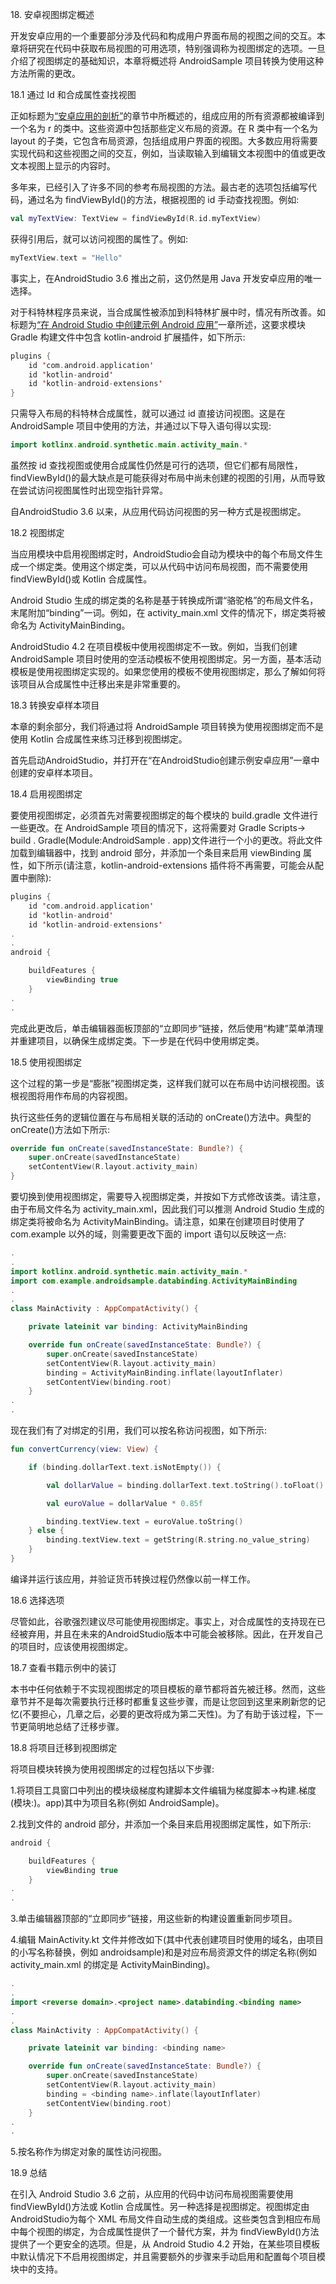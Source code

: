 18\. 安卓视图绑定概述

开发安卓应用的一个重要部分涉及代码和构成用户界面布局的视图之间的交互。本章将研究在代码中获取布局视图的可用选项，特别强调称为视图绑定的选项。一旦介绍了视图绑定的基础知识，本章将概述将 AndroidSample 项目转换为使用这种方法所需的更改。

18.1 通过 Id 和合成属性查找视图

正如标题为[“安卓应用的剖析”](10.html#_idTextAnchor236)的章节中所概述的，组成应用的所有资源都被编译到一个名为 r 的类中。这些资源中包括那些定义布局的资源。在 R 类中有一个名为 layout 的子类，它包含布局资源，包括组成用户界面的视图。大多数应用将需要实现代码和这些视图之间的交互，例如，当读取输入到编辑文本视图中的值或更改文本视图上显示的内容时。

多年来，已经引入了许多不同的参考布局视图的方法。最古老的选项包括编写代码，通过名为 findViewById()的方法，根据视图的 id 手动查找视图。例如:

```kt
val myTextView: TextView = findViewById(R.id.myTextView)
```

获得引用后，就可以访问视图的属性了。例如:

```kt
myTextView.text = "Hello"
```

事实上，在AndroidStudio 3.6 推出之前，这仍然是用 Java 开发安卓应用的唯一选择。

对于科特林程序员来说，当合成属性被添加到科特林扩展中时，情况有所改善。如标题为[“在 Android Studio 中创建示例 Android 应用”](03.html#_idTextAnchor033)一章所述，这要求模块 Gradle 构建文件中包含 kotlin-android 扩展插件，如下所示:

```kt
plugins {
    id 'com.android.application'
    id 'kotlin-android'
    id 'kotlin-android-extensions'
}
```

只需导入布局的科特林合成属性，就可以通过 id 直接访问视图。这是在 AndroidSample 项目中使用的方法，并通过以下导入语句得以实现:

```kt
import kotlinx.android.synthetic.main.activity_main.*
```

虽然按 id 查找视图或使用合成属性仍然是可行的选项，但它们都有局限性，findViewById()的最大缺点是可能获得对布局中尚未创建的视图的引用，从而导致在尝试访问视图属性时出现空指针异常。

自AndroidStudio 3.6 以来，从应用代码访问视图的另一种方式是视图绑定。

18.2 视图绑定

当应用模块中启用视图绑定时，AndroidStudio会自动为模块中的每个布局文件生成一个绑定类。使用这个绑定类，可以从代码中访问布局视图，而不需要使用 findViewById()或 Kotlin 合成属性。

Android Studio 生成的绑定类的名称是基于转换成所谓“骆驼格”的布局文件名，末尾附加“binding”一词。例如，在 activity_main.xml 文件的情况下，绑定类将被命名为 ActivityMainBinding。

AndroidStudio 4.2 在项目模板中使用视图绑定不一致。例如，当我们创建 AndroidSample 项目时使用的空活动模板不使用视图绑定。另一方面，基本活动模板是使用视图绑定实现的。如果您使用的模板不使用视图绑定，那么了解如何将该项目从合成属性中迁移出来是非常重要的。

18.3 转换安卓样本项目

本章的剩余部分，我们将通过将 AndroidSample 项目转换为使用视图绑定而不是使用 Kotlin 合成属性来练习迁移到视图绑定。

首先启动AndroidStudio，并打开在“在AndroidStudio创建示例安卓应用”一章中创建的安卓样本项目。

18.4 启用视图绑定

要使用视图绑定，必须首先对需要视图绑定的每个模块的 build.gradle 文件进行一些更改。在 AndroidSample 项目的情况下，这将需要对 Gradle Scripts-> build . Gradle(Module:AndroidSample . app)文件进行一个小的更改。将此文件加载到编辑器中，找到 android 部分，并添加一个条目来启用 viewBinding 属性，如下所示(请注意，kotlin-android-extensions 插件将不再需要，可能会从配置中删除):

```kt
plugins {
    id 'com.android.application'
    id 'kotlin-android'
    id 'kotlin-android-extensions'
.
.
android {

    buildFeatures {
        viewBinding true
    }
.
.
```

完成此更改后，单击编辑器面板顶部的“立即同步”链接，然后使用“构建”菜单清理并重建项目，以确保生成绑定类。下一步是在代码中使用绑定类。

18.5 使用视图绑定

这个过程的第一步是“膨胀”视图绑定类，这样我们就可以在布局中访问根视图。该根视图将用作布局的内容视图。

执行这些任务的逻辑位置在与布局相关联的活动的 onCreate()方法中。典型的 onCreate()方法如下所示:

```kt
override fun onCreate(savedInstanceState: Bundle?) {
    super.onCreate(savedInstanceState)
    setContentView(R.layout.activity_main)
}
```

要切换到使用视图绑定，需要导入视图绑定类，并按如下方式修改该类。请注意，由于布局文件名为 activity_main.xml，因此我们可以推测 Android Studio 生成的绑定类将被命名为 ActivityMainBinding。请注意，如果在创建项目时使用了 com.example 以外的域，则需要更改下面的 import 语句以反映这一点:

```kt
.
.
import kotlinx.android.synthetic.main.activity_main.*
import com.example.androidsample.databinding.ActivityMainBinding
.
.
class MainActivity : AppCompatActivity() {

    private lateinit var binding: ActivityMainBinding

    override fun onCreate(savedInstanceState: Bundle?) {
        super.onCreate(savedInstanceState)
        setContentView(R.layout.activity_main)
        binding = ActivityMainBinding.inflate(layoutInflater)
        setContentView(binding.root)
    }
.
.
```

现在我们有了对绑定的引用，我们可以按名称访问视图，如下所示:

```kt
fun convertCurrency(view: View) {

    if (binding.dollarText.text.isNotEmpty()) {

        val dollarValue = binding.dollarText.text.toString().toFloat()

        val euroValue = dollarValue * 0.85f

        binding.textView.text = euroValue.toString()
    } else {
        binding.textView.text = getString(R.string.no_value_string)
    }
}
```

编译并运行该应用，并验证货币转换过程仍然像以前一样工作。

18.6 选择选项

尽管如此，谷歌强烈建议尽可能使用视图绑定。事实上，对合成属性的支持现在已经被弃用，并且在未来的AndroidStudio版本中可能会被移除。因此，在开发自己的项目时，应该使用视图绑定。

18.7 查看书籍示例中的装订

本书中任何依赖于不实现视图绑定的项目模板的章节都将首先被迁移。然而，这些章节并不是每次需要执行迁移时都重复这些步骤，而是让您回到这里来刷新您的记忆(不要担心，几章之后，必要的更改将成为第二天性)。为了有助于该过程，下一节更简明地总结了迁移步骤。

18.8 将项目迁移到视图绑定

将项目模块转换为使用视图绑定的过程包括以下步骤:

1.将项目工具窗口中列出的模块级梯度构建脚本文件编辑为梯度脚本->构建.梯度(模块:<project name="">)。app)其中<project name="">为项目名称(例如 AndroidSample)。</project></project>

2.找到文件的 android 部分，并添加一个条目来启用视图绑定属性，如下所示:

```kt
android {

    buildFeatures {
        viewBinding true
    }
.
.
```

3.单击编辑器顶部的“立即同步”链接，用这些新的构建设置重新同步项目。

4.编辑 MainActivity.kt 文件并修改如下(其中<reverse domain="">代表创建项目时使用的域名，<project name="">由项目的小写名称替换，例如 androidsample)和<binding name="">是对应布局资源文件的绑定名称(例如 activity_main.xml 的绑定是 ActivityMainBinding)。</binding></project></reverse>

```kt
.
.
import <reverse domain>.<project name>.databinding.<binding name>
.
.
class MainActivity : AppCompatActivity() {

    private lateinit var binding: <binding name>

    override fun onCreate(savedInstanceState: Bundle?) {
        super.onCreate(savedInstanceState)
        setContentView(R.layout.activity_main)
        binding = <binding name>.inflate(layoutInflater)
        setContentView(binding.root)
    }
.
.
```

5.按名称作为绑定对象的属性访问视图。

18.9 总结

在引入 Android Studio 3.6 之前，从应用的代码中访问布局视图需要使用 findViewById()方法或 Kotlin 合成属性。另一种选择是视图绑定。视图绑定由AndroidStudio为每个 XML 布局文件自动生成的类组成。这些类包含到相应布局中每个视图的绑定，为合成属性提供了一个替代方案，并为 findViewById()方法提供了一个更安全的选项。但是，从 Android Studio 4.2 开始，在某些项目模板中默认情况下不启用视图绑定，并且需要额外的步骤来手动启用和配置每个项目模块中的支持。